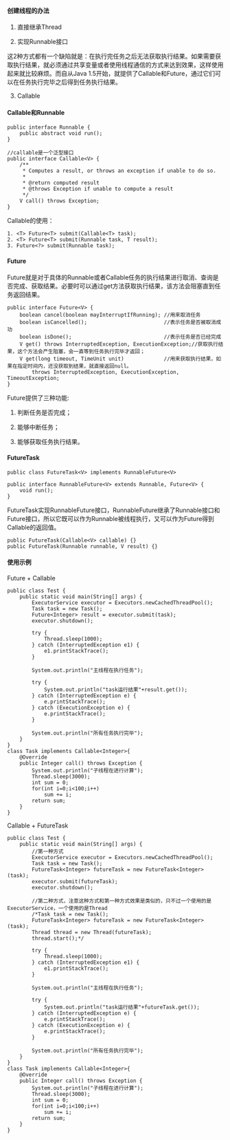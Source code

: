 #### 创建线程的办法

1. 直接继承Thread

2. 实现Runnable接口

这2种方式都有一个缺陷就是：在执行完任务之后无法获取执行结果。如果需要获取执行结果，就必须通过共享变量或者使用线程通信的方式来达到效果，这样使用起来就比较麻烦。而自从Java 1.5开始，就提供了Callable和Future，通过它们可以在任务执行完毕之后得到任务执行结果。

  3. Callable

#### Callable和Runnable

```
public interface Runnable {
    public abstract void run();
}
```

```
//callable是一个泛型接口
public interface Callable<V> {
    /**
     * Computes a result, or throws an exception if unable to do so.
     *
     * @return computed result
     * @throws Exception if unable to compute a result
     */
    V call() throws Exception;
}
```

Callable的使用：

```
1. <T> Future<T> submit(Callable<T> task);
2. <T> Future<T> submit(Runnable task, T result);
3. Future<?> submit(Runnable task);
```

#### Future

Future就是对于具体的Runnable或者Callable任务的执行结果进行取消、查询是否完成、获取结果。必要时可以通过get方法获取执行结果，该方法会阻塞直到任务返回结果。

```
public interface Future<V> {
    boolean cancel(boolean mayInterruptIfRunning); //用来取消任务
    boolean isCancelled();                         //表示任务是否被取消成功
    boolean isDone();                              //表示任务是否已经完成
    V get() throws InterruptedException, ExecutionException;//获取执行结果，这个方法会产生阻塞，会一直等到任务执行完毕才返回；
    V get(long timeout, TimeUnit unit)             //用来获取执行结果，如果在指定时间内，还没获取到结果，就直接返回null。
        throws InterruptedException, ExecutionException, TimeoutException;
}
```

Future提供了三种功能:

1. 判断任务是否完成；

2. 能够中断任务；

3. 能够获取任务执行结果。

#### FutureTask

```
public class FutureTask<V> implements RunnableFuture<V>
```

```
public interface RunnableFuture<V> extends Runnable, Future<V> {
    void run();
}
```

FutureTask实现RunnableFuture接口，RunnableFuture继承了Runnable接口和Future接口，所以它既可以作为Runnable被线程执行，又可以作为Future得到Callable的返回值。

```
public FutureTask(Callable<V> callable) {}
public FutureTask(Runnable runnable, V result) {}
```

#### 使用示例

Future + Callable

```
public class Test {
    public static void main(String[] args) {
        ExecutorService executor = Executors.newCachedThreadPool();
        Task task = new Task();
        Future<Integer> result = executor.submit(task);
        executor.shutdown();

        try {
            Thread.sleep(1000);
        } catch (InterruptedException e1) {
            e1.printStackTrace();
        }

        System.out.println("主线程在执行任务");

        try {
            System.out.println("task运行结果"+result.get());
        } catch (InterruptedException e) {
            e.printStackTrace();
        } catch (ExecutionException e) {
            e.printStackTrace();
        }

        System.out.println("所有任务执行完毕");
    }
}
class Task implements Callable<Integer>{
    @Override
    public Integer call() throws Exception {
        System.out.println("子线程在进行计算");
        Thread.sleep(3000);
        int sum = 0;
        for(int i=0;i<100;i++)
            sum += i;
        return sum;
    }
}
```

Callable + FutureTask

```
public class Test {
    public static void main(String[] args) {
        //第一种方式
        ExecutorService executor = Executors.newCachedThreadPool();
        Task task = new Task();
        FutureTask<Integer> futureTask = new FutureTask<Integer>(task);
        executor.submit(futureTask);
        executor.shutdown();

        //第二种方式，注意这种方式和第一种方式效果是类似的，只不过一个使用的是ExecutorService，一个使用的是Thread
        /*Task task = new Task();
        FutureTask<Integer> futureTask = new FutureTask<Integer>(task);
        Thread thread = new Thread(futureTask);
        thread.start();*/

        try {
            Thread.sleep(1000);
        } catch (InterruptedException e1) {
            e1.printStackTrace();
        }

        System.out.println("主线程在执行任务");

        try {
            System.out.println("task运行结果"+futureTask.get());
        } catch (InterruptedException e) {
            e.printStackTrace();
        } catch (ExecutionException e) {
            e.printStackTrace();
        }

        System.out.println("所有任务执行完毕");
    }
}
class Task implements Callable<Integer>{
    @Override
    public Integer call() throws Exception {
        System.out.println("子线程在进行计算");
        Thread.sleep(3000);
        int sum = 0;
        for(int i=0;i<100;i++)
            sum += i;
        return sum;
    }
}
```



